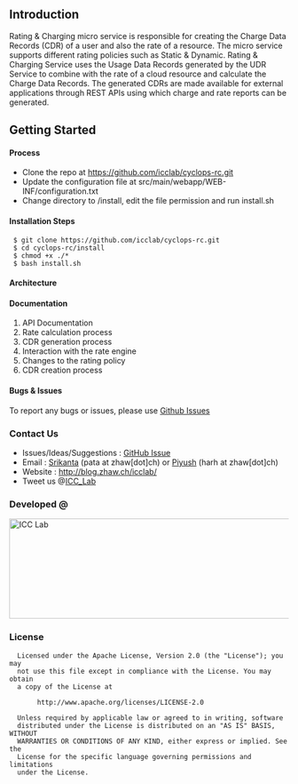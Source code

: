 ## Introduction
Rating & Charging micro service is responsible for creating the Charge Data Records (CDR) of a user and also the rate of a resource. The micro service supports different rating policies such as Static & Dynamic. Rating & Charging Service uses the Usage Data Records generated by the UDR Service to combine with the rate of a cloud resource and calculate the Charge Data Records. The generated CDRs are made available for external applications through REST APIs using which charge and rate reports can be generated. 

## Getting Started
#### Process
* Clone the repo at https://github.com/icclab/cyclops-rc.git
* Update the configuration file at src/main/webapp/WEB-INF/configuration.txt
* Change directory to /install, edit the file permission and run install.sh

#### Installation Steps
     $ git clone https://github.com/icclab/cyclops-rc.git
     $ cd cyclops-rc/install
     $ chmod +x ./*
     $ bash install.sh
     
#### Architecture

#### Documentation
1. API Documentation
2. Rate calculation process
3. CDR generation process
4. Interaction with the rate engine
5. Changes to the rating policy
6. CDR creation process

#### Bugs & Issues
To report any bugs or issues, please use <a href="https://github.com/icclab/cyclops-udr/issues">Github Issues</a>

### Contact Us
  * Issues/Ideas/Suggestions : <a href="https://github.com/icclab/cyclops-udr/issues">GitHub Issue</a>
  * Email : <a href="http://blog.zhaw.ch/icclab/srikanta-patanjali/">Srikanta</a> (pata at zhaw[dot]ch) or <a href="http://blog.zhaw.ch/icclab/piyush_harsh/">Piyush</a> (harh at zhaw[dot]ch)
  * Website : http://blog.zhaw.ch/icclab/ 
  * Tweet us @<a href="https://twitter.com/ICC_Lab">ICC_Lab</a>
   
### Developed @
<a href="http://blog.zhaw.ch/icclab/"><img src="http://blog.zhaw.ch/icclab/files/2014/04/icclab_logo.png" alt="ICC Lab" height="180" width="620"></img></a>

### License
 
      Licensed under the Apache License, Version 2.0 (the "License"); you may
      not use this file except in compliance with the License. You may obtain
      a copy of the License at
 
           http://www.apache.org/licenses/LICENSE-2.0
 
      Unless required by applicable law or agreed to in writing, software
      distributed under the License is distributed on an "AS IS" BASIS, WITHOUT
      WARRANTIES OR CONDITIONS OF ANY KIND, either express or implied. See the
      License for the specific language governing permissions and limitations
      under the License.


